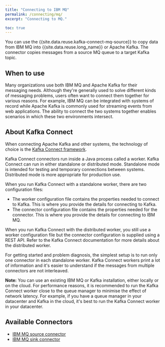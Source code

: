 ```yaml
---
title: "Connecting to IBM MQ"
permalink: /connecting/mq/
excerpt: "Connecting to MQ."

toc: true
---
```


You can use the {{site.data.reuse.kafka-connect-mq-source}} to copy data from IBM MQ into {{site.data.reuse.long_name}} or Apache Kafka. The connector copies messages from a source MQ queue to a target Kafka topic.

## When to use

Many organizations use both IBM MQ and Apache Kafka for their messaging needs. Although they're generally used to solve different kinds of messaging problems, users often want to connect them together for various reasons. For example, IBM MQ can be integrated with systems of record while Apache Kafka is commonly used for streaming events from web applications. The ability to connect the two systems together enables scenarios in which these two environments intersect.

## About Kafka Connect

When connecting Apache Kafka and other systems, the technology of choice is the [Kafka Connect framework](https://kafka.apache.org/documentation/#connect).

Kafka Connect connectors run inside a Java process called a worker. Kafka Connect can run in either standalone or distributed mode. Standalone mode is intended for testing and temporary connections between systems. Distributed mode is more appropriate for production use.

When you run Kafka Connect with a standalone worker, there are two configuration files:
* The worker configuration file contains the properties needed to connect to Kafka. This is where you provide the details for connecting to Kafka.
* The connector configuration file contains the properties needed for the connector. This is where you provide the details for connecting to IBM MQ.

When you run Kafka Connect with the distributed worker, you still use a worker configuration file but the connector configuration is supplied using a REST API. Refer to the Kafka Connect documentation for more details about the distributed worker.

For getting started and problem diagnosis, the simplest setup is to run only one connector in each standalone worker. Kafka Connect workers print a lot of information and it's easier to understand if the messages from multiple connectors are not interleaved.

**Note:** You can use an existing IBM MQ or Kafka installation, either locally or on the cloud. For performance reasons, it is recommended to run the Kafka Connect worker close to the queue manager to minimise the effect of network latency. For example, if you have a queue manager in your datacenter and Kafka in the cloud, it's best to run the Kafka Connect worker in your datacenter.

## Available Connectors

 - [IBM MQ source connector](../mq/source/)
 - [IBM MQ sink connector](../mq/sink/)

